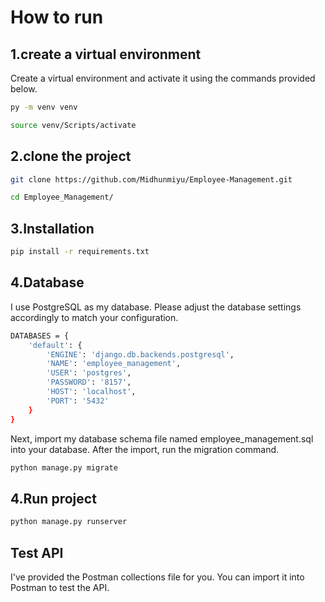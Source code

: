 # How to run

## 1.create a virtual environment
Create a virtual environment and activate it using the commands provided below.
```bash
py -m venv venv

source venv/Scripts/activate
```
## 2.clone the project
```bash
git clone https://github.com/Midhunmiyu/Employee-Management.git

cd Employee_Management/
```

## 3.Installation

```bash
pip install -r requirements.txt
```

## 4.Database
I use PostgreSQL as my database. Please adjust the database settings accordingly to match your configuration.


```bash
DATABASES = {
    'default': {
        'ENGINE': 'django.db.backends.postgresql',
        'NAME': 'employee_management',
        'USER': 'postgres',
        'PASSWORD': '8157',
        'HOST': 'localhost',
        'PORT': '5432'
    }
}
```
Next, import my database schema file named employee_management.sql into your database. After the import, run the migration command.

```bash
python manage.py migrate
```
## 4.Run project
```python
python manage.py runserver

```

## Test API
I've provided the Postman collections file for you. You can import it into Postman to test the API.
